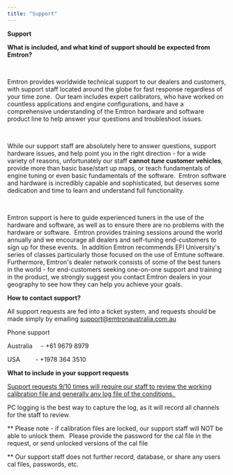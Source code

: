 ```yaml
---
title: "Support"
---
```


**Support**



**What is included, and what kind of support should be expected from Emtron?**

 

Emtron provides worldwide technical support to our dealers and customers, with support staff located around the globe for fast response regardless of your time zone.  Our team includes expert calibrators, who have worked on countless applications and engine configurations, and have a comprehensive understanding of the Emtron hardware and software product line to help answer your questions and troubleshoot issues.  

 

While our support staff are absolutely here to answer questions, support hardware issues, and help point you in the right direction - for a wide variety of reasons, unfortunately our staff **cannot *tune* customer vehicles**, provide more than basic base/start up maps, or teach fundamentals of engine tuning or even basic fundamentals of the software.  Emtron software and hardware is incredibly capable and sophisticated, but deserves some dedication and time to learn and understand full functionality.   

 

Emtron support is here to guide experienced tuners in the use of the hardware and software, as well as to ensure there are no problems with the hardware or software.  Emtron provides training sessions around the world annually and we encourage all dealers and self-tuning end-customers to sign up for these events.  In addition Emtron recommends EFI University's series of classes particularly those focused on the use of Emtune software. Furthermore, Emtron's dealer network consists of some of the best tuners in the world - for end-customers seeking one-on-one support and training in the product, we strongly suggest you contact Emtron dealers in your geography to see how they can help you achieve your goals. 


**How to contact support?**


All support requests are fed into a ticket system, and requests should be made simply by emailing [support@emtronaustralia.com.au](<mailto:support@emtronaustralia.com.au>)


Phone support&nbsp;


Australia &nbsp; &nbsp; - +61 9679 8979

USA &nbsp; &nbsp; &nbsp; &nbsp; - +1978 364 3510


**What to include in your support requests**


[Support requests 9/10 times will require our staff to review the working calibration file and generally any log file of the conditions.&nbsp; ](<mailto:support@emtronaustralia.com.au>)

PC logging is the best way to capture the log, as it will record all channels for the staff to review. &nbsp;


\*\* Please note - if calibration files are locked, our support staff will NOT be able to unlock them.&nbsp; Please provide the password for the cal file in the request, or send unlocked versions of the cal file&nbsp;

\*\* Our support staff does not further record, database, or share any users cal files, passwords, etc.